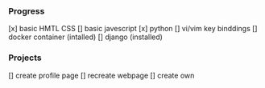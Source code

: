 ### Progress
[x] basic HMTL CSS
[] basic javescript
[x] python
[] vi/vim key binddings
[] docker container (intalled)
[] django (installed)

### Projects
[] create profile page
[] recreate webpage
[] create own
